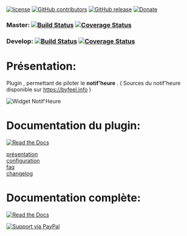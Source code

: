 [![license](https://img.shields.io/github/license/NextDom/plugin-NotifHeure.svg)](./LICENSE) [![GitHub contributors](https://img.shields.io/github/contributors/NextDom/plugin-NotifHeure.svg)](../../graphs/contributors) [![GitHub release](https://img.shields.io/github/release/NextDom/plugin-NotifHeure.svg)](../../releases) [![Donate](https://img.shields.io/badge/Donate-PayPal-green.svg)](https://www.paypal.me/byfeel)

### Master: [![Build Status](https://travis-ci.org/NextDom/plugin-NotifHeure.svg?branch=master)](https://travis-ci.org/NextDom/plugin-NotifHeure)  [![Coverage Status](https://coveralls.io/repos/github/NextDom/plugin-NotifHeure/badge.svg?branch=master)](https://coveralls.io/github/NextDom/plugin-NotifHeure?branch=master)

### Develop: [![Build Status](https://travis-ci.org/NextDom/plugin-NotifHeure.svg?branch=develop)](https://travis-ci.org/NextDom/plugin-NotifHeure)  [![Coverage Status](https://coveralls.io/repos/github/NextDom/plugin-NotifHeure/badge.svg?branch=develop)](https://coveralls.io/github/NextDom/plugin-NotifHeure?branch=develop)

# Présentation:

Plugin , permettant de piloter le **notif'heure** . ( Sources du notif'heure disponible sur https://byfeel.info )

  ![Widget Notif'Heure](docs/images/widgetNotif.jpg)


# Documentation du plugin:
[![Read the Docs](https://img.shields.io/readthedocs/pip.svg)](docs/fr_FR/presentation.md)

[présentation](docs/fr_FR/presentation.md)  
[configuration](docs/fr_FR/configuration.md)  
[faq](docs/fr_FR/faq.md)   
[changelog](docs/fr_FR/changelog.md)

# Documentation complète:

[![Read the Docs](plugin_info/NotifHeure_icon.png)](https://NextDom.github.io/plugin-NotifHeure)


[![Support via PayPal](https://cdn.rawgit.com/twolfson/paypal-github-button/1.0.0/dist/button.svg)](https://www.paypal.me/byfeel/)
